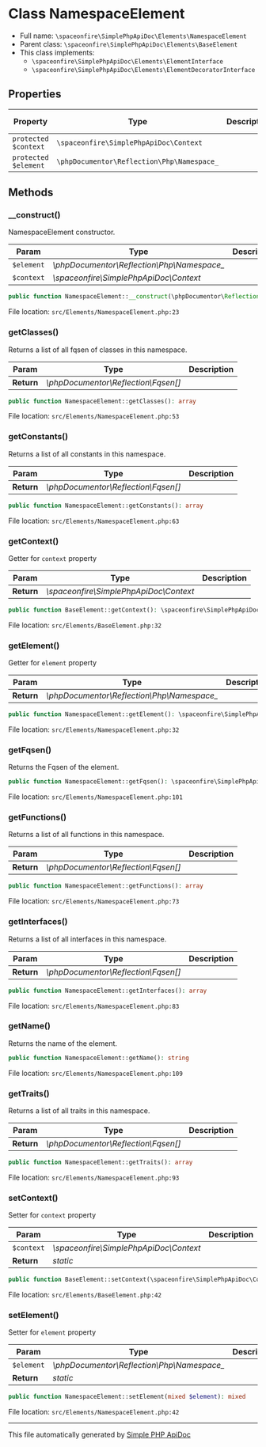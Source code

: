 # Class NamespaceElement

- Full name: `\spaceonfire\SimplePhpApiDoc\Elements\NamespaceElement`
- Parent class: `\spaceonfire\SimplePhpApiDoc\Elements\BaseElement`
- This class implements:
    - `\spaceonfire\SimplePhpApiDoc\Elements\ElementInterface`
    - `\spaceonfire\SimplePhpApiDoc\Elements\ElementDecoratorInterface`

## Properties

|Property|Type|Description|Default Value|
|---|---|---|---|
|`protected $context`|<code>\spaceonfire\SimplePhpApiDoc\Context</code>|||
|`protected $element`|<code>\phpDocumentor\Reflection\Php\Namespace_</code>|||

## Methods

### __construct()

NamespaceElement constructor.

|Param|Type|Description|
|---|---|---|
|`$element`|*\phpDocumentor\Reflection\Php\Namespace_*||
|`$context`|*\spaceonfire\SimplePhpApiDoc\Context*||

```php
public function NamespaceElement::__construct(\phpDocumentor\Reflection\Php\Namespace_ $element, \spaceonfire\SimplePhpApiDoc\Context $context): mixed
```

File location: `src/Elements/NamespaceElement.php:23`

### getClasses()

Returns a list of all fqsen of classes in this namespace.

|Param|Type|Description|
|---|---|---|
|**Return**|*\phpDocumentor\Reflection\Fqsen[]*||

```php
public function NamespaceElement::getClasses(): array
```

File location: `src/Elements/NamespaceElement.php:53`

### getConstants()

Returns a list of all constants in this namespace.

|Param|Type|Description|
|---|---|---|
|**Return**|*\phpDocumentor\Reflection\Fqsen[]*||

```php
public function NamespaceElement::getConstants(): array
```

File location: `src/Elements/NamespaceElement.php:63`

### getContext()

Getter for `context` property

|Param|Type|Description|
|---|---|---|
|**Return**|*\spaceonfire\SimplePhpApiDoc\Context*||

```php
public function BaseElement::getContext(): \spaceonfire\SimplePhpApiDoc\Elements\spaceonfire\SimplePhpApiDoc\Context
```

File location: `src/Elements/BaseElement.php:32`

### getElement()

Getter for `element` property

|Param|Type|Description|
|---|---|---|
|**Return**|*\phpDocumentor\Reflection\Php\Namespace_*||

```php
public function NamespaceElement::getElement(): \spaceonfire\SimplePhpApiDoc\Elements\phpDocumentor\Reflection\Php\Namespace_
```

File location: `src/Elements/NamespaceElement.php:32`

### getFqsen()

Returns the Fqsen of the element.

```php
public function NamespaceElement::getFqsen(): \spaceonfire\SimplePhpApiDoc\Elements\phpDocumentor\Reflection\Fqsen
```

File location: `src/Elements/NamespaceElement.php:101`

### getFunctions()

Returns a list of all functions in this namespace.

|Param|Type|Description|
|---|---|---|
|**Return**|*\phpDocumentor\Reflection\Fqsen[]*||

```php
public function NamespaceElement::getFunctions(): array
```

File location: `src/Elements/NamespaceElement.php:73`

### getInterfaces()

Returns a list of all interfaces in this namespace.

|Param|Type|Description|
|---|---|---|
|**Return**|*\phpDocumentor\Reflection\Fqsen[]*||

```php
public function NamespaceElement::getInterfaces(): array
```

File location: `src/Elements/NamespaceElement.php:83`

### getName()

Returns the name of the element.

```php
public function NamespaceElement::getName(): string
```

File location: `src/Elements/NamespaceElement.php:109`

### getTraits()

Returns a list of all traits in this namespace.

|Param|Type|Description|
|---|---|---|
|**Return**|*\phpDocumentor\Reflection\Fqsen[]*||

```php
public function NamespaceElement::getTraits(): array
```

File location: `src/Elements/NamespaceElement.php:93`

### setContext()

Setter for `context` property

|Param|Type|Description|
|---|---|---|
|`$context`|*\spaceonfire\SimplePhpApiDoc\Context*||
|**Return**|*static*||

```php
public function BaseElement::setContext(\spaceonfire\SimplePhpApiDoc\Context $context): mixed
```

File location: `src/Elements/BaseElement.php:42`

### setElement()

Setter for `element` property

|Param|Type|Description|
|---|---|---|
|`$element`|*\phpDocumentor\Reflection\Php\Namespace_*||
|**Return**|*static*||

```php
public function NamespaceElement::setElement(mixed $element): mixed
```

File location: `src/Elements/NamespaceElement.php:42`

---

This file automatically generated by [Simple PHP ApiDoc](https://github.com/spaceonfire/simple-php-apidoc)